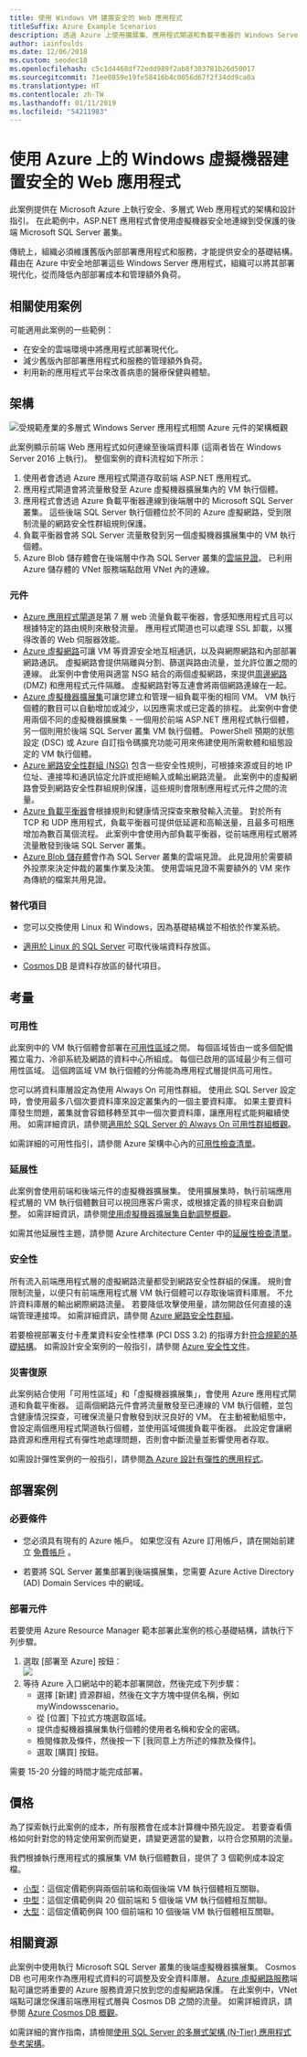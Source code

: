 ```yaml
---
title: 使用 Windows VM 建置安全的 Web 應用程式
titleSuffix: Azure Example Scenarios
description: 透過 Azure 上使用擴展集、應用程式閘道和負載平衡器的 Windows Server，建置安全、多層式 Web 應用程式。
author: iainfoulds
ms.date: 12/06/2018
ms.custom: seodec18
ms.openlocfilehash: c5c1d4468df72edd989f2ab8f303781b26d50017
ms.sourcegitcommit: 71ee0859e19fe58416b4c0056d67f2f34dd9ca0a
ms.translationtype: HT
ms.contentlocale: zh-TW
ms.lasthandoff: 01/11/2019
ms.locfileid: "54211983"
---
```

# <a name="building-secure-web-applications-with-windows-virtual-machines-on-azure"></a>使用 Azure 上的 Windows 虛擬機器建置安全的 Web 應用程式

此案例提供在 Microsoft Azure 上執行安全、多層式 Web 應用程式的架構和設計指引。 在此範例中，ASP.NET 應用程式會使用虛擬機器安全地連線到受保護的後端 Microsoft SQL Server 叢集。

傳統上，組織必須維護舊版內部部署應用程式和服務，才能提供安全的基礎結構。 藉由在 Azure 中安全地部署這些 Windows Server 應用程式，組織可以將其部署現代化，從而降低內部部署成本和管理額外負荷。

## <a name="relevant-use-cases"></a>相關使用案例

可能適用此案例的一些範例：

- 在安全的雲端環境中將應用程式部署現代化。
- 減少舊版內部部署應用程式和服務的管理額外負荷。
- 利用新的應用程式平台來改善病患的醫療保健與體驗。

## <a name="architecture"></a>架構

![受規範產業的多層式 Windows Server 應用程式相關 Azure 元件的架構概觀][architecture]

此案例顯示前端 Web 應用程式如何連線至後端資料庫 (這兩者皆在 Windows Server 2016 上執行)。 整個案例的資料流程如下所示：

1. 使用者會透過 Azure 應用程式閘道存取前端 ASP.NET 應用程式。
2. 應用程式閘道會將流量散發至 Azure 虛擬機器擴展集內的 VM 執行個體。
3. 應用程式會透過 Azure 負載平衡器連線到後端層中的 Microsoft SQL Server 叢集。 這些後端 SQL Server 執行個體位於不同的 Azure 虛擬網路，受到限制流量的網路安全性群組規則保護。
4. 負載平衡器會將 SQL Server 流量散發到另一個虛擬機器擴展集中的 VM 執行個體。
5. Azure Blob 儲存體會在後端層中作為 SQL Server 叢集的[雲端見證][cloud-witness]。 已利用 Azure 儲存體的 VNet 服務端點啟用 VNet 內的連線。

### <a name="components"></a>元件

- [Azure 應用程式閘道][appgateway-docs]是第 7 層 web 流量負載平衡器，會感知應用程式且可以根據特定的路由規則來散發流量。 應用程式閘道也可以處理 SSL 卸載，以獲得改善的 Web 伺服器效能。
- [Azure 虛擬網路][vnet-docs]可讓 VM 等資源安全地互相通訊，以及與網際網路和內部部署網路通訊。 虛擬網路會提供隔離與分割、篩選與路由流量，並允許位置之間的連線。 此案例中會使用與適當 NSG 結合的兩個虛擬網路，來提供[周邊網路][ dmz] (DMZ) 和應用程式元件隔離。 虛擬網路對等互連會將兩個網路連線在一起。
- [Azure 虛擬機器擴展集][scaleset-docs]可讓您建立和管理一組負載平衡的相同 VM。 VM 執行個體的數目可以自動增加或減少，以因應需求或已定義的排程。 此案例中會使用兩個不同的虛擬機器擴展集 - 一個用於前端 ASP.NET 應用程式執行個體，另一個則用於後端 SQL Server 叢集 VM 執行個體。 PowerShell 預期的狀態設定 (DSC) 或 Azure 自訂指令碼擴充功能可用來佈建使用所需軟體和組態設定的 VM 執行個體。
- [Azure 網路安全性群組 (NSG)][nsg-docs] 包含一些安全性規則，可根據來源或目的地 IP 位址、連接埠和通訊協定允許或拒絕輸入或輸出網路流量。 此案例中的虛擬網路會受到網路安全性群組規則保護，這些規則會限制應用程式元件之間的流量。
- [Azure 負載平衡器][loadbalancer-docs]會根據規則和健康情況探查來散發輸入流量。 對於所有 TCP 和 UDP 應用程式，負載平衡器可提供低延遲和高輸送量，且最多可相應增加為數百萬個流程。 此案例中會使用內部負載平衡器，從前端應用程式層將流量散發到後端 SQL Server 叢集。
- [Azure Blob 儲存體][cloudwitness-docs]會作為 SQL Server 叢集的雲端見證。 此見證用於需要額外投票來決定仲裁的叢集作業及決策。 使用雲端見證不需要額外的 VM 來作為傳統的檔案共用見證。

### <a name="alternatives"></a>替代項目

- 您可以交換使用 Linux 和 Windows，因為基礎結構並不相依於作業系統。

- [適用於 Linux 的 SQL Server][sql-linux] 可取代後端資料存放區。

- [Cosmos DB](/azure/cosmos-db/introduction) 是資料存放區的替代項目。

## <a name="considerations"></a>考量

### <a name="availability"></a>可用性

此案例中的 VM 執行個體會部署在[可用性區域](/azure/availability-zones/az-overview)之間。 每個區域皆由一或多個配備獨立電力、冷卻系統及網路的資料中心所組成。 每個已啟用的區域最少有三個可用性區域。 這個跨區域 VM 執行個體的分佈能為應用程式層提供高可用性。

您可以將資料庫層設定為使用 Always On 可用性群組。 使用此 SQL Server 設定時，會使用最多八個次要資料庫來設定叢集內的一個主要資料庫。 如果主要資料庫發生問題，叢集就會容錯移轉至其中一個次要資料庫，讓應用程式能夠繼續使用。 如需詳細資訊，請參閱[適用於 SQL Server 的 Always On 可用性群組概觀][sqlalwayson-docs]。

如需詳細的可用性指引，請參閱 Azure 架構中心內的[可用性檢查清單][availability]。

### <a name="scalability"></a>延展性

此案例會使用前端和後端元件的虛擬機器擴展集。 使用擴展集時，執行前端應用程式層的 VM 執行個體數目可以視回應客戶需求，或根據定義的排程來自動調整。 如需詳細資訊，請參閱[使用虛擬機器擴展集自動調整概觀][vmssautoscale-docs]。

如需其他延展性主題，請參閱 Azure Architecture Center 中的[延展性檢查清單][scalability]。

### <a name="security"></a>安全性

所有流入前端應用程式層的虛擬網路流量都受到網路安全性群組的保護。 規則會限制流量，以便只有前端應用程式層 VM 執行個體可以存取後端資料庫層。 不允許資料庫層的輸出網際網路流量。 若要降低攻擊使用量，請勿開啟任何直接的遠端管理連接埠。 如需詳細資訊，請參閱 [Azure 網路安全性群組][nsg-docs]。

若要檢視部署支付卡產業資料安全性標準 (PCI DSS 3.2) 的指導方針[符合規範的基礎結構][pci-dss]。 如需設計安全案例的一般指引，請參閱 [Azure 安全性文件][security]。

### <a name="resiliency"></a>災害復原

此案例結合使用「可用性區域」和「虛擬機器擴展集」，會使用 Azure 應用程式閘道和負載平衡器。 這兩個網路元件會將流量散發至已連線的 VM 執行個體，並包含健康情況探查，可確保流量只會散發到狀況良好的 VM。 在主動被動組態中，會設定兩個應用程式閘道執行個體，並使用區域備援負載平衡器。 此設定會讓網路資源和應用程式有彈性地處理問題，否則會中斷流量並影響使用者存取。

如需設計彈性案例的一般指引，請參閱[為 Azure 設計有彈性的應用程式][resiliency]。

## <a name="deploy-the-scenario"></a>部署案例

### <a name="prerequisites"></a>必要條件

- 您必須具有現有的 Azure 帳戶。 如果您沒有 Azure 訂用帳戶，請在開始前建立 [免費帳戶](https://azure.microsoft.com/free/?WT.mc_id=A261C142F) 。

- 若要將 SQL Server 叢集部署到後端擴展集，您需要 Azure Active Directory (AD) Domain Services 中的網域。

### <a name="deploy-the-components"></a>部署元件

若要使用 Azure Resource Manager 範本部署此案例的核心基礎結構，請執行下列步驟。

<!-- markdownlint-disable MD033 -->

1. 選取 [部署至 Azure] 按鈕：<br><a href="https://portal.azure.com/#create/Microsoft.Template/uri/https%3A%2F%2Fraw.githubusercontent.com%2Fmspnp%2Fsolution-architectures%2Fmaster%2Finfrastructure%2Fregulated-multitier-app.json" target="_blank"><img src="https://azuredeploy.net/deploybutton.png"/></a>
2. 等待 Azure 入口網站中的範本部署開啟，然後完成下列步驟：
   - 選擇 [新建] 資源群組，然後在文字方塊中提供名稱，例如 myWindowsscenario。
   - 從 [位置] 下拉式方塊選取區域。
   - 提供虛擬機器擴展集執行個體的使用者名稱和安全的密碼。
   - 檢閱條款及條件，然後按一下 [我同意上方所述的條款及條件]。
   - 選取 [購買] 按鈕。

<!-- markdownlint-enable MD033 -->

需要 15-20 分鐘的時間才能完成部署。

## <a name="pricing"></a>價格

為了探索執行此案例的成本，所有服務會在成本計算機中預先設定。 若要查看價格如何針對您的特定使用案例而變更，請變更適當的變數，以符合您預期的流量。

我們根據執行應用程式的擴展集 VM 執行個體數目，提供了 3 個範例成本設定檔。

- [小型][small-pricing]：這個定價範例與兩個前端和兩個後端 VM 執行個體相互關聯。
- [中型][medium-pricing]：這個定價範例與 20 個前端和 5 個後端 VM 執行個體相互關聯。
- [大型][large-pricing]：這個定價範例與 100 個前端和 10 個後端 VM 執行個體相互關聯。

## <a name="related-resources"></a>相關資源

此案例中使用執行 Microsoft SQL Server 叢集的後端虛擬機器擴展集。 Cosmos DB 也可用來作為應用程式資料的可調整及安全資料庫層。 [Azure 虛擬網路服務][vnetendpoint-docs]端點可讓您將重要的 Azure 服務資源只放到您的虛擬網路保護。 在此案例中，VNet 端點可讓您保護前端應用程式層與 Cosmos DB 之間的流量。 如需詳細資訊，請參閱 [Azure Cosmos DB 概觀](/azure/cosmos-db/introduction)。

如需詳細的實作指南，請檢閱[使用 SQL Server 的多層式架構 (N-Tier) 應用程式參考架構][ntiersql-ra]。

<!-- links -->
[appgateway-docs]: /azure/application-gateway/overview
[architecture]: ./media/architecture-regulated-multitier-app.png
[autoscaling]: /azure/architecture/best-practices/auto-scaling
[availability]: ../../checklist/availability.md
[cloudwitness-docs]: /windows-server/failover-clustering/deploy-cloud-witness
[loadbalancer-docs]: /azure/load-balancer/load-balancer-overview
[nsg-docs]: /azure/virtual-network/security-overview
[ntiersql-ra]: /azure/architecture/reference-architectures/n-tier/n-tier-sql-server
[resiliency]: /azure/architecture/resiliency/
[security]: /azure/security/
[scalability]: /azure/architecture/checklist/scalability
[scaleset-docs]: /azure/virtual-machine-scale-sets/overview
[sqlalwayson-docs]: /sql/database-engine/availability-groups/windows/overview-of-always-on-availability-groups-sql-server
[vmssautoscale-docs]: /azure/virtual-machine-scale-sets/virtual-machine-scale-sets-autoscale-overview
[vnet-docs]: /azure/virtual-network/virtual-networks-overview
[vnetendpoint-docs]: /azure/virtual-network/virtual-network-service-endpoints-overview
[pci-dss]: /azure/security/blueprints/pcidss-iaaswa-overview
[dmz]: /azure/virtual-network/virtual-networks-dmz-nsg
[sql-linux]: /sql/linux/sql-server-linux-overview?view=sql-server-linux-2017
[cloud-witness]: /windows-server/failover-clustering/deploy-cloud-witness
[small-pricing]: https://azure.com/e/711bbfcbbc884ef8aa91cdf0f2caff72
[medium-pricing]: https://azure.com/e/b622d82d79b34b8398c4bce35477856f
[large-pricing]: https://azure.com/e/1d99d8b92f90496787abecffa1473a93

